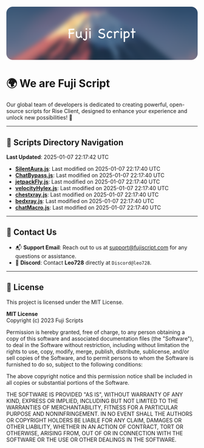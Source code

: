 ![Banner](.github/b.webp)

# 🌍 **We are Fuji Script**

Our global team of developers is dedicated to creating powerful, open-source scripts for Rise Client, designed to enhance your experience and unlock new possibilities! 🌟

---
<!-- SCRIPTS_NAVIGATION_START -->
## 📂 **Scripts Directory Navigation**

**Last Updated**: 2025-01-07 22:17:42 UTC

- **[SilentAura.js](scripts/SilentAura.js)**: Last modified on 2025-01-07 22:17:40 UTC
- **[ChatBypass.js](scripts/ChatBypass.js)**: Last modified on 2025-01-07 22:17:40 UTC
- **[jetpackFly.js](scripts/jetpackFly.js)**: Last modified on 2025-01-07 22:17:40 UTC
- **[velocityHylex.js](scripts/velocityHylex.js)**: Last modified on 2025-01-07 22:17:40 UTC
- **[chestxray.js](scripts/chestxray.js)**: Last modified on 2025-01-07 22:17:40 UTC
- **[bedxray.js](scripts/bedxray.js)**: Last modified on 2025-01-07 22:17:40 UTC
- **[chatMacro.js](scripts/chatMacro.js)**: Last modified on 2025-01-07 22:17:40 UTC

<!-- SCRIPTS_NAVIGATION_END -->

---

## 💬 **Contact Us**  
- 📬 **Support Email**: Reach out to us at [support@fujiscript.com](mailto:support@fujiscript.com) for any questions or assistance.  
- 💬 **Discord**: Contact **Leo728** directly at `Discord@leo728`.

---

## 📜 **License**

This project is licensed under the MIT License.  

**MIT License**  
Copyright (c) 2023 Fuji Scripts  

Permission is hereby granted, free of charge, to any person obtaining a copy of this software and associated documentation files (the "Software"), to deal in the Software without restriction, including without limitation the rights to use, copy, modify, merge, publish, distribute, sublicense, and/or sell copies of the Software, and to permit persons to whom the Software is furnished to do so, subject to the following conditions:  

The above copyright notice and this permission notice shall be included in all copies or substantial portions of the Software.  

THE SOFTWARE IS PROVIDED "AS IS", WITHOUT WARRANTY OF ANY KIND, EXPRESS OR IMPLIED, INCLUDING BUT NOT LIMITED TO THE WARRANTIES OF MERCHANTABILITY, FITNESS FOR A PARTICULAR PURPOSE AND NONINFRINGEMENT. IN NO EVENT SHALL THE AUTHORS OR COPYRIGHT HOLDERS BE LIABLE FOR ANY CLAIM, DAMAGES OR OTHER LIABILITY, WHETHER IN AN ACTION OF CONTRACT, TORT OR OTHERWISE, ARISING FROM, OUT OF OR IN CONNECTION WITH THE SOFTWARE OR THE USE OR OTHER DEALINGS IN THE SOFTWARE.  
